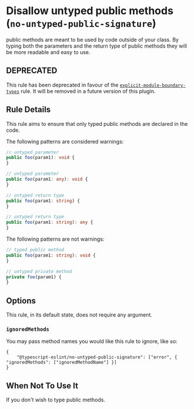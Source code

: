 # Disallow untyped public methods (`no-untyped-public-signature`)

public methods are meant to be used by code outside of your class. By typing both the parameters and the return type of public methods they will be more readable and easy to use.

## DEPRECATED

This rule has been deprecated in favour of the [`explicit-module-boundary-types`](./explicit-module-boundary-types.md) rule.
It will be removed in a future version of this plugin.

## Rule Details

This rule aims to ensure that only typed public methods are declared in the code.

The following patterns are considered warnings:

```ts
// untyped parameter
public foo(param1): void {
}

// untyped parameter
public foo(param1: any): void {
}

// untyped return type
public foo(param1: string) {
}

// untyped return type
public foo(param1: string): any {
}
```

The following patterns are not warnings:

```ts
// typed public method
public foo(param1: string): void {
}

// untyped private method
private foo(param1) {
}
```

## Options

This rule, in its default state, does not require any argument.

### `ignoredMethods`

You may pass method names you would like this rule to ignore, like so:

```jsonc
{
    "@typescript-eslint/no-untyped-public-signature": ["error", { "ignoredMethods": ["ignoredMethodName"] }]
}
```

## When Not To Use It

If you don't wish to type public methods.
